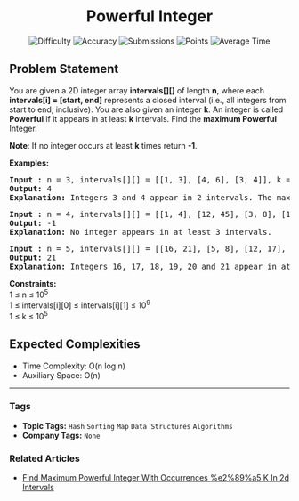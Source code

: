 <h1 align="center">Powerful Integer</h1>

<p align="center">
  <img alt="Difficulty" title="Difficulty" src="https://custom-icon-badges.demolab.com/badge/Difficulty: Medium-1F222E?style=for-the-badge&logoColor=white&logo=fire"/>
  <img alt="Accuracy" title="Accuracy" src="https://custom-icon-badges.demolab.com/badge/Accuracy: 51.91%25-1F222E?style=for-the-badge&logoColor=white&logo=target"/>
  <img alt="Submissions" title="Submissions" src="https://custom-icon-badges.demolab.com/badge/Submissions: 27K+-1F222E?style=for-the-badge&logoColor=white&logo=repo"/>
  <img alt="Points" title="Points" src="https://custom-icon-badges.demolab.com/badge/Points: 4-1F222E?style=for-the-badge&logoColor=white&logo=award"/>
  <img alt="Average Time" title="Average Time" src="https://custom-icon-badges.demolab.com/badge/Average%20Time: N/A-1F222E?style=for-the-badge&logoColor=white&logo=clock"/>
</p>

## Problem Statement

You are given a 2D integer array <b>intervals[][]</b> of length <b>n</b>, where each <b>intervals[i] = [start, end]</b> represents a closed interval (i.e., all integers from start to end, inclusive). You are also given an integer <b>k</b>. An integer is called <b>Powerful</b> if it appears in at least <b>k</b> intervals. Find the <b>maximum Powerful</b> Integer.

<b>Note</b>: If no integer occurs at least <b>k</b> times return <b>-1</b>.

<b>Examples:</b>

<pre><b>Input : </b>n = 3, intervals[][] = [[1, 3], [4, 6], [3, 4]], k = 2
<b>Output: </b>4
<b>Explanation: </b>Integers 3 and 4 appear in 2 intervals. The maximum is 4.</pre>

<pre><b>Input : </b>n = 4, intervals[][] = [[1, 4], [12, 45], [3, 8], [10, 12]], k = 3
<b>Output: </b>-1
<b>Explanation: </b>No integer appears in at least 3 intervals.
</pre>

<pre><b>Input : </b>n = 5, intervals[][] = [[16, 21], [5, 8], [12, 17], [17, 29], [9, 24]], k = 3
<b>Output: </b>21
<b>Explanation: </b>Integers 16, 17, 18, 19, 20 and 21 appear in at least 3 intervals. The maximum is 21.</pre>

<b>Constraints:</b><br>1 ≤ n ≤ 10<sup>5</sup><br>1 ≤ intervals[i][0] ≤ intervals[i][1] ≤ 10<sup>9</sup><br>1 ≤ k ≤ 10<sup>5</sup>

## Expected Complexities
- Time Complexity: O(n log n)
- Auxiliary Space: O(n)

<hr>

### Tags
- **Topic Tags:** `Hash` `Sorting` `Map` `Data Structures` `Algorithms`
- **Company Tags:** `None`

### Related Articles
- [Find Maximum Powerful Integer With Occurrences %e2%89%a5 K In 2d Intervals](https://www.geeksforgeeks.org/find-maximum-powerful-integer-with-occurrences-%E2%89%A5-k-in-2d-intervals/)
